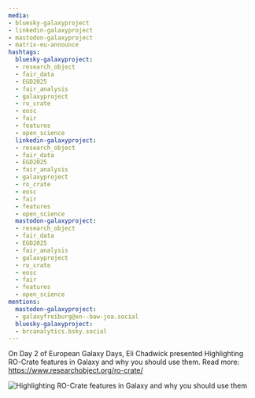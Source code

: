 ```yaml
---
media:
- bluesky-galaxyproject
- linkedin-galaxyproject
- mastodon-galaxyproject
- matrix-eu-announce
hashtags:
  bluesky-galaxyproject:
  - research_object
  - fair_data
  - EGD2025
  - fair_analysis
  - galaxyproject
  - ro_crate
  - eosc
  - fair
  - features
  - open_science
  linkedin-galaxyproject:
  - research_object
  - fair_data
  - EGD2025
  - fair_analysis
  - galaxyproject
  - ro_crate
  - eosc
  - fair
  - features
  - open_science
  mastodon-galaxyproject:
  - research_object
  - fair_data
  - EGD2025
  - fair_analysis
  - galaxyproject
  - ro_crate
  - eosc
  - fair
  - features
  - open_science
mentions:
  mastodon-galaxyproject:
  - galaxyfreiburg@xn--baw-joa.social
  bluesky-galaxyproject:
  - brcanalytics.bsky.social
---
```


On Day 2 of European Galaxy Days, Eli Chadwick presented Highlighting RO-Crate features in Galaxy and why you should use them.
Read more: https://www.researchobject.org/ro-crate/

![Highlighting RO-Crate features in Galaxy and why you should use them](https://github.com/user-attachments/assets/92289331-5d1a-4f7d-baca-69465ffb3725)